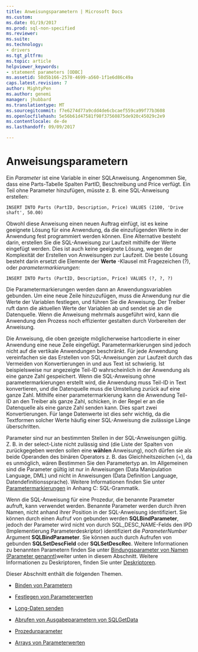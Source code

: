 ```yaml
---
title: Anweisungsparametern | Microsoft Docs
ms.custom: 
ms.date: 01/19/2017
ms.prod: sql-non-specified
ms.reviewer: 
ms.suite: 
ms.technology:
- drivers
ms.tgt_pltfrm: 
ms.topic: article
helpviewer_keywords:
- statement parameters [ODBC]
ms.assetid: 58d5b166-2578-4699-a560-1f1e6d86c49a
caps.latest.revision: 7
author: MightyPen
ms.author: genemi
manager: jhubbard
ms.translationtype: MT
ms.sourcegitcommit: f7e6274d77a9cdd4de6cbcaef559ca99f77b3608
ms.openlocfilehash: 5e56b61d47581f98f37560875de920c45029c2e9
ms.contentlocale: de-de
ms.lasthandoff: 09/09/2017

---
```

# <a name="statement-parameters"></a>Anweisungsparametern
Ein *Parameter* ist eine Variable in einer SQL­Anweisung. Angenommen Sie, dass eine Parts-Tabelle Spalten PartID, Beschreibung und Price verfügt. Ein Teil ohne Parameter hinzufügen, müsste z. B. eine SQL-Anweisung erstellen:  
  
```  
INSERT INTO Parts (PartID, Description, Price) VALUES (2100, 'Drive shaft', 50.00)  
```  
  
 Obwohl diese Anweisung einen neuen Auftrag einfügt, ist es keine geeignete Lösung für eine Anwendung, da die einzufügenden Werte in der Anwendung fest programmiert werden können. Eine Alternative besteht darin, erstellen Sie die SQL-Anweisung zur Laufzeit mithilfe der Werte eingefügt werden. Dies ist auch keine geeignete Lösung, wegen der Komplexität der Erstellen von Anweisungen zur Laufzeit. Die beste Lösung besteht darin ersetzt die Elemente der **Werte** -Klausel mit Fragezeichen (?), oder *parametermarkierungen*:  
  
```  
INSERT INTO Parts (PartID, Description, Price) VALUES (?, ?, ?)  
```  
  
 Die Parametermarkierungen werden dann an Anwendungsvariablen gebunden. Um eine neue Zeile hinzuzufügen, muss die Anwendung nur die Werte der Variablen festlegen, und führen Sie die Anweisung. Der Treiber ruft dann die aktuellen Werte der Variablen ab und sendet sie an die Datenquelle. Wenn die Anweisung mehrmals ausgeführt wird, kann die Anwendung den Prozess noch effizienter gestalten durch Vorbereiten der Anweisung.  
  
 Die Anweisung, die oben gezeigte möglicherweise hartcodierte in einer Anwendung eine neue Zeile eingefügt. Parametermarkierungen sind jedoch nicht auf die vertikale Anwendungen beschränkt. Für jede Anwendung vereinfachen sie das Erstellen von SQL-Anweisungen zur Laufzeit durch das Vermeiden von Konvertierungen in und aus Text ist schwierig. Ist beispielsweise nur angezeigte Teil-ID wahrscheinlich in der Anwendung als eine ganze Zahl gespeichert. Wenn die SQL-Anweisung ohne parametermarkierungen erstellt wird, die Anwendung muss Teil-ID in Text konvertieren, und die Datenquelle muss die Umstellung zurück auf eine ganze Zahl. Mithilfe einer parametermarkierung kann die Anwendung Teil-ID an den Treiber als ganze Zahl, schicken, in der Regel er an die Datenquelle als eine ganze Zahl senden kann. Dies spart zwei Konvertierungen. Für lange Datenwerte ist dies sehr wichtig, da die Textformen solcher Werte häufig einer SQL-Anweisung die zulässige Länge überschritten.  
  
 Parameter sind nur an bestimmten Stellen in der SQL-Anweisungen gültig. Z. B. in der select-Liste nicht zulässig sind (die Liste der Spalten von zurückgegeben werden sollen eine **wählen** Anweisung), noch dürfen sie als beide Operanden des binären Operators z. B. das Gleichheitszeichen (=), da es unmöglich, wären Bestimmen Sie den Parametertyp an. Im Allgemeinen sind die Parameter gültig ist nur in Anweisungen (Data Manipulation Language, DML) und nicht in Anweisungen (Data Definition Language, Datendefinitionssprache). Weitere Informationen finden Sie unter [Parametermarkierungen](../../../odbc/reference/appendixes/parameter-markers.md) in Anhang C: SQL-Grammatik.  
  
 Wenn die SQL-Anweisung für eine Prozedur, die benannte Parameter aufruft, kann verwendet werden. Benannte Parameter werden durch ihren Namen, nicht anhand ihrer Position in der SQL-Anweisung identifiziert. Sie können durch einen Aufruf von gebunden werden **SQLBindParameter**, jedoch der Parameter wird nicht von durch SQL_DESC_NAME-Felds den IPD (Implementierung Parameterdeskriptor) identifiziert die *ParameterNumber* Argument **SQLBindParameter**. Sie können auch durch Aufrufen von gebunden **SQLSetDescField** oder **SQLSetDescRec**. Weitere Informationen zu benannten Parametern finden Sie unter [Bindungsparameter von Namen (Parameter genannt)](../../../odbc/reference/develop-app/binding-parameters-by-name-named-parameters.md)weiter unten in diesem Abschnitt. Weitere Informationen zu Deskriptoren, finden Sie unter [Deskriptoren](../../../odbc/reference/develop-app/descriptors.md).  
  
 Dieser Abschnitt enthält die folgenden Themen.  
  
-   [Binden von Parametern](../../../odbc/reference/develop-app/binding-parameters-odbc.md)  
  
-   [Festlegen von Parameterwerten](../../../odbc/reference/develop-app/setting-parameter-values.md)  
  
-   [Long-Daten senden](../../../odbc/reference/develop-app/sending-long-data.md)  
  
-   [Abrufen von Ausgabeparametern von SQLGetData](../../../odbc/reference/develop-app/retrieving-output-parameters-using-sqlgetdata.md)  
  
-   [Prozedurparameter](../../../odbc/reference/develop-app/procedure-parameters.md)  
  
-   [Arrays von Parameterwerten](../../../odbc/reference/develop-app/arrays-of-parameter-values.md)
